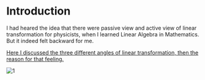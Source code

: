 # Introduction
I had heared the idea that there were passive view and active view of linear transformation for physicists, when I learned Linear Algebra in Mathematics. But it indeed felt backward for me.

[Here I discussed the three different angles of linear transformation, then the reason for that feeling.](https://zhuanlan.zhihu.com/p/701338451)

![1](./Figure/linear%20transformations.png)


